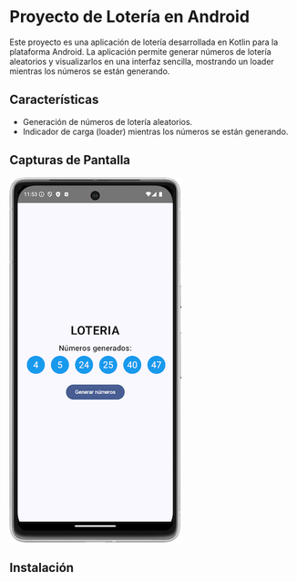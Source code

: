 # Proyecto de Lotería en Android

Este proyecto es una aplicación de lotería desarrollada en Kotlin para la plataforma Android. La aplicación permite generar números de lotería aleatorios y visualizarlos en una interfaz sencilla, mostrando un loader mientras los números se están generando.

## Características

- Generación de números de lotería aleatorios.
- Indicador de carga (loader) mientras los números se están generando.

## Capturas de Pantalla

![Generación de Números](/previewImage/Screenshot_20241030_235402.png)



## Instalación
